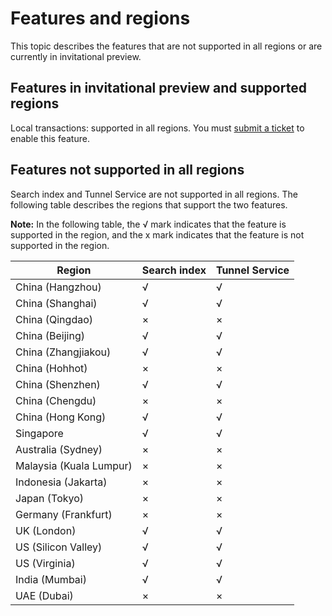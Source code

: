 # Features and regions

This topic describes the features that are not supported in all regions or are currently in invitational preview.

## Features in invitational preview and supported regions

Local transactions: supported in all regions. You must [submit a ticket](https://workorder-intl.console.aliyun.com/#/ticket/createInd) to enable this feature.

## Features not supported in all regions

Search index and Tunnel Service are not supported in all regions. The following table describes the regions that support the two features.

**Note:** In the following table, the √ mark indicates that the feature is supported in the region, and the x mark indicates that the feature is not supported in the region.

|Region|Search index|Tunnel Service|
|------|------------|--------------|
|China \(Hangzhou\)|√|√|
|China \(Shanghai\)|√|√|
|China \(Qingdao\)|×|×|
|China \(Beijing\)|√|√|
|China \(Zhangjiakou\)|√|√|
|China \(Hohhot\)|×|×|
|China \(Shenzhen\)|√|√|
|China \(Chengdu\)|×|×|
|China \(Hong Kong\)|√|√|
|Singapore|√|√|
|Australia \(Sydney\)|×|×|
|Malaysia \(Kuala Lumpur\)|×|×|
|Indonesia \(Jakarta\)|×|×|
|Japan \(Tokyo\)|×|×|
|Germany \(Frankfurt\)|×|×|
|UK \(London\)|√|√|
|US \(Silicon Valley\)|√|√|
|US \(Virginia\)|√|√|
|India \(Mumbai\)|√|√|
|UAE \(Dubai\)|×|×|

